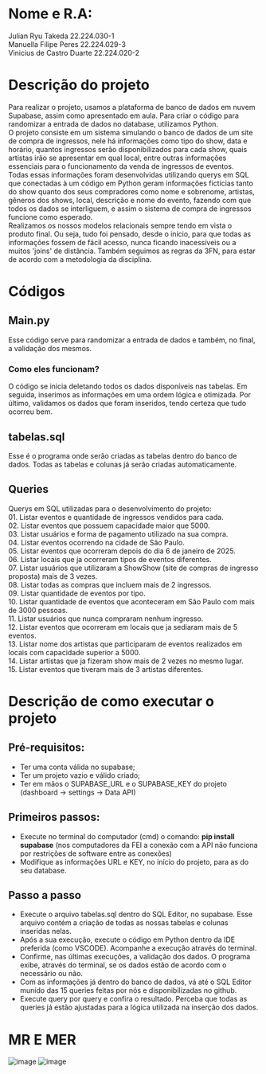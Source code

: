 # Nome e R.A:
Julian Ryu Takeda 22.224.030-1 <br>
Manuella Filipe Peres 22.224.029-3 <br>
Vinicius de Castro Duarte 22.224.020-2

# Descrição do projeto
Para realizar o projeto, usamos a plataforma de banco de dados em nuvem Supabase, assim como apresentado em aula. Para criar o código para randomizar a entrada de dados no database, utilizamos Python. <br>
O projeto consiste em um sistema simulando o banco de dados de um site de compra de ingressos, nele há informações como tipo do show, data e horário, quantos ingressos serão disponibilizados para cada show, quais artistas irão se apresentar em qual local, entre outras informações essenciais para o funcionamento da venda de ingressos de eventos.<br>
Todas essas informações foram desenvolvidas utilizando querys em SQL que conectadas à um código em Python geram informações fictícias tanto do show quanto dos seus compradores como nome e sobrenome, artistas, gêneros dos shows, local, descrição e nome do evento, fazendo com que todos os dados se interliguem, e assim o sistema de compra de ingressos funcione como esperado.<br> Realizamos os nossos modelos relacionais sempre tendo em vista o produto final. Ou seja, tudo foi pensado, desde o início, para que todas as informações fossem de fácil acesso, nunca ficando inacessíveis ou a muitos 'joins' de distância. Também seguimos as regras da 3FN, para estar de acordo com a metodologia da disciplina.<br>

# Códigos
## Main.py
Esse código serve para randomizar a entrada de dados e também, no final, a validação dos mesmos.<br>

### Como eles funcionam?
O código se inicia deletando todos os dados disponíveis nas tabelas. Em seguida, inserimos as informações em uma ordem lógica e otimizada. Por último, validamos os dados que foram inseridos, tendo certeza que tudo ocorreu bem. 

## tabelas.sql
Esse é o programa onde serão criadas as tabelas dentro do banco de dados. Todas as tabelas e colunas já serão criadas automaticamente.

<h2>Queries</h2>
Querys em SQL utilizadas para o desenvolvimento do projeto:<br>
01. Listar eventos e quantidade de ingressos vendidos para cada.<br>
02. Listar eventos que possuem capacidade maior que 5000.<br>
03. Listar usuários e forma de pagamento utilizado na sua compra.<br>
04. Listar eventos ocorrendo na cidade de São Paulo.<br>
05. Listar eventos que ocorreram depois do dia 6 de janeiro de 2025.<br>
06. Listar locais que ja ocorreram tipos de eventos diferentes.<br>
07. Listar usuários que utilizaram a ShowShow (site de compras de ingresso proposta) mais de 3 vezes.<br>
08. Listar todas as compras que incluem mais de 2 ingressos.<br>
09. Listar quantidade de eventos por tipo.<br>
10. Listar quantidade de eventos que aconteceram em São Paulo com mais de 3000 pessoas.<br>
11. Listar usuários que nunca compraram nenhum ingresso.<br>
12. Listar eventos que ocorreram em locais que ja sediaram mais de 5 eventos.<br>
13. Listar nome dos artistas que participaram de eventos realizados em locais com capacidade superior a 5000.<br>
14. Listar artistas que ja fizeram show mais de 2 vezes no mesmo lugar.<br>
15. Listar eventos que tiveram mais de 3 artistas diferentes.<br>

# Descrição de como executar o projeto
## Pré-requisitos:<br>
- Ter uma conta válida no supabase;<br>
- Ter um projeto vazio e válido criado;<br>
- Ter em mãos o SUPABASE_URL e o SUPABASE_KEY do projeto (dashboard -> settings -> Data API)<br>

## Primeiros passos:<br>
- Execute no terminal do computador (cmd) o comando: <strong>pip install supabase</strong> (nos computadores da FEI a conexão com a API não funciona por restrições de software entre as conexões)<br>
- Modifique as informações URL e KEY, no início do projeto, para as do seu database.<br>

## Passo a passo
- Execute o arquivo tabelas.sql dentro do SQL Editor, no supabase. Esse arquivo contém a criação de todas as nossas tabelas e colunas inseridas nelas. <br>
- Após a sua execução, execute o código em Python dentro da IDE preferida (como VSCODE). Acompanhe a execução através do terminal.
- Confirme, nas últimas execuções, a validação dos dados. O programa exibe, através do terminal, se os dados estão de acordo com o necessário ou não.
- Com as informações já dentro do banco de dados, vá até o SQL Editor munido das 15 queries feitas por nós e disponibilizadas no github.
- Execute query por query e confira o resultado. Perceba que todas as queries já estão ajustadas para a lógica utilizada na inserção dos dados.

# MR E MER
![image](https://github.com/user-attachments/assets/2d1e5bea-9315-47c3-8466-f22a56da4f1d)
![image](https://github.com/user-attachments/assets/5a48f861-9041-4a77-b8cb-0da4c2750e61)




